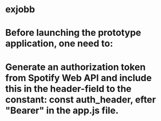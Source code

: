 # exjobb
# Before launching the prototype application, one need to: 
# Generate an authorization token from Spotify Web API and include this in the header-field to the constant: const auth_header, efter "Bearer" in the app.js file.
# 
